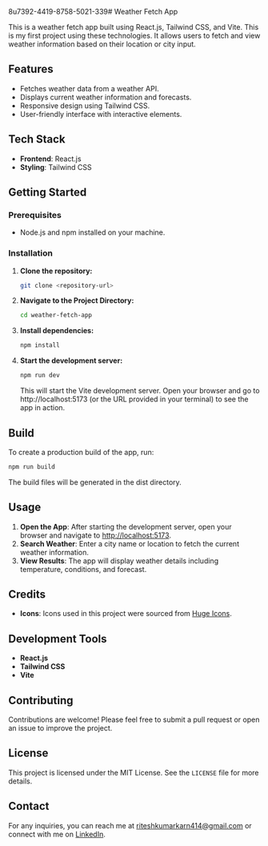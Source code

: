8u7392-4419-8758-5021-339# Weather Fetch App

This is a weather fetch app built using React.js, Tailwind CSS, and Vite. This is my first project using these technologies. It allows users to fetch and view weather information based on their location or city input.

## Features

- Fetches weather data from a weather API.
- Displays current weather information and forecasts.
- Responsive design using Tailwind CSS.
- User-friendly interface with interactive elements.

## Tech Stack

- **Frontend**: React.js
- **Styling**: Tailwind CSS

## Getting Started

### Prerequisites

- Node.js and npm installed on your machine.

### Installation

1. **Clone the repository:**

   ```bash
   git clone <repository-url>
   ```

2. **Navigate to the Project Directory:**

   ```bash
   cd weather-fetch-app
   ```

3. **Install dependencies:**

   ```bash
   npm install
   ```

4. **Start the development server:**
   ```bash
   npm run dev
   ```
   This will start the Vite development server. Open your browser and go to http://localhost:5173 (or the URL provided in your terminal) to see the app in action.

## Build

To create a production build of the app, run:

```bash
npm run build
```

The build files will be generated in the dist directory.

## Usage

1. **Open the App**: After starting the development server, open your browser and navigate to [http://localhost:5173](http://localhost:5173).
2. **Search Weather**: Enter a city name or location to fetch the current weather information.
3. **View Results**: The app will display weather details including temperature, conditions, and forecast.

## Credits

- **Icons**: Icons used in this project were sourced from [Huge Icons](https://hugeicons.com).

## Development Tools

- **React.js**
- **Tailwind CSS**
- **Vite**

## Contributing

Contributions are welcome! Please feel free to submit a pull request or open an issue to improve the project.

## License

This project is licensed under the MIT License. See the `LICENSE` file for more details.

## Contact

For any inquiries, you can reach me at riteshkumarkarn414@gmail.com or connect with me on <a href="https://www.linkedin.com/in/ritesh-kumar-karn-ab90a9247/">LinkedIn</a>.
